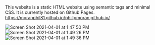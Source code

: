 This website is a static HTML website using semantic tags and minimal CSS.
It is currently hosted on Github Pages.
https://moranphil81.github.io/philipmoran.github.io/

![Screen Shot 2021-04-01 at 1 47 50 PM](https://user-images.githubusercontent.com/71897509/113334151-5a054300-92f1-11eb-8d4f-f6b06cc6918e.png)
![Screen Shot 2021-04-01 at 1 49 26 PM](https://user-images.githubusercontent.com/71897509/113334153-5a9dd980-92f1-11eb-888b-33955e2211d9.png)
![Screen Shot 2021-04-01 at 1 49 36 PM](https://user-images.githubusercontent.com/71897509/113334154-5a9dd980-92f1-11eb-8b41-e1305574b491.png)
